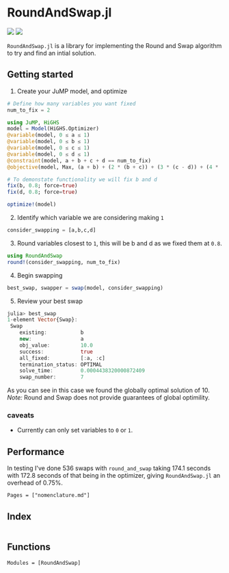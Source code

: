 # RoundAndSwap.jl



[![][GHA-img]][GHA-url] [![][codecov-img]][codecov-url]

[GHA-img]: https://github.com/this-josh/RoundAndSwap.jl/actions/workflows/runtests.yml/badge.svg
[GHA-url]: https://github.com/this-josh/RoundAndSwap.jl/actions/workflows/runtests.yml

[codecov-img]: https://codecov.io/gh/this-josh/RoundAndSwap.jl/branch/main/graph/badge.svg?token=hfQGPZjl2y
[codecov-url]: https://codecov.io/gh/this-josh/RoundAndSwap.jl


`RoundAndSwap.jl` is a library for implementing the Round and Swap algorithm to try and find an intial solution.


## Getting started

1.  Create your JuMP model, and optimize
```julia
# Define how many variables you want fixed
num_to_fix = 2

using JuMP, HiGHS
model = Model(HiGHS.Optimizer)
@variable(model, 0 ≤ a ≤ 1)
@variable(model, 0 ≤ b ≤ 1)
@variable(model, 0 ≤ c ≤ 1)
@variable(model, 0 ≤ d ≤ 1)
@constraint(model, a + b + c + d == num_to_fix)
@objective(model, Max, (a + b) + (2 * (b + c)) + (3 * (c - d)) + (4 * (d + a)))

# To demonstate functionality we will fix b and d
fix(b, 0.8; force=true)
fix(d, 0.8; force=true)

optimize!(model)
```
2. Identify which variable we are considering making `1`
```julia
consider_swapping = [a,b,c,d]
```

3. Round variables closest to `1`, this will be b and d as we fixed them at `0.8`.
```julia
using RoundAndSwap
round!(consider_swapping, num_to_fix)
```
4. Begin swapping
```julia
best_swap, swapper = swap(model, consider_swapping)
```
5. Review your best swap
```julia
julia> best_swap
1-element Vector{Swap}:
 Swap 
    existing:           b
    new:                a
    obj_value:          10.0          
    success:            true            
    all_fixed:          [:a, :c]          
    termination_status: OPTIMAL 
    solve_time:         0.0004438320000872409
    swap_number:        7
```
As you can see in this case we found the globally optimal solution of 10.
 *Note:* Round and Swap does not provide guarantees of global optimility.

### caveats

* Currently can only set variables to `0` or `1`.

## Performance

In testing I've done 536 swaps with `round_and_swap` taking 174.1 seconds with 172.8 seconds of that being in the optimizer, giving `RoundAndSwap.jl` an overhead of 0.75%.  


```@contents
Pages = ["nomenclature.md"]
```
## Index
```@index
```
## Functions

```@autodocs
Modules = [RoundAndSwap]
```
